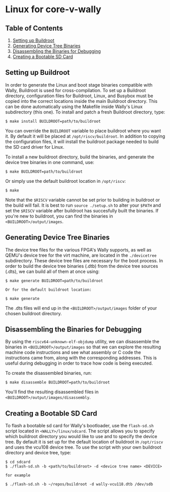 # Linux for core-v-wally

## Table of Contents

1. [Setting up Buildroot](#buildroot)
2. [Generating Device Tree Binaries](#devicetree)
3. [Disassembling the Binaries for Debugging](#disassembly)
4. [Creating a Bootable SD Card](#sdcard)

## Setting up Buildroot <a name="buildroot"></a>

In order to generate the Linux and boot stage binaries compatible with Wally, Buildroot is used for cross-compilation. To set up a Buildroot directory, configuration files for Buildroot, Linux, and Busybox must be copied into the correct locations inside the main Buildroot directory. This can be done automatically using the Makefile inside Wally's Linux subdirectory (this one). To install and patch a fresh Buildroot directory, type:

    $ make install BUILDROOT=path/to/buildroot

You can override the `BUILDROOT` variable to place buildroot where you want it. By default it will be placed at `/opt/riscv/buildroot`. In addition to copying the configuration files, it will install the buildroot package needed to build the SD card driver for Linux.

To install a new buildroot directory, build the binaries, and generate the device tree binaries in one command, use:
    
    $ make BUILDROOT=path/to/buildroot
    
Or simply use the default buildroot location in `/opt/riscv`:
    
    $ make
    
Note that the `$RISCV` variable cannot be set prior to building in buildroot or the build will fail. It is best to run `source ./setup.sh` to alter your `$PATH` and set the `$RISCV` variable after buildroot has succesfully built the binaries. If you're new to buildroot, you can find the binaries in `<BUILDROOT>/output/images`.

## Generating Device Tree Binaries <a name="devicetree"></a>

The device tree files for the various FPGA's Wally supports, as well as QEMU's device tree for the virt machine, are located in the `./devicetree` subdirectory. These device tree files are necessary for the boot process. In order to build the device tree binaries (.dtb) from the device tree sources (.dts), we can build all of them at once using:

    $ make generate BUILDROOT=path/to/buildroot
    
    Or for the default buildroot location:
    
    $ make generate 
    
The .dts files will end up in the `<BUILDROOT>/output/images` folder of your chosen buildroot directory.

## Disassembling the Binaries for Debugging <a name="disassembly"></a>

By using the `riscv64-unknown-elf-objdump` utility, we can disassemble the binaries in `<BUILDROOT>/output/images` so that we can explore the resulting machine code instructions and see what assembly or C code the instructions came from, along with the corresponding addresses. This is useful during debugging in order to trace how code is being executed.

To create the disassembled binaries, run:

    $ make disassemble BUILDROOT=path/to/buildroot
    
You'll find the resulting disassembled files in `<BUILDROOT>/output/images/disassembly`.

## Creating a Bootable SD Card <a name="sdcard"></a>

To flash a bootable sd card for Wally's bootloader, use the `flash-sd.sh` script located in `<WALLY>/linux/sdcard`. The script allows you to specify which buildroot directory you would like to use and to specify the device tree. By default it is set up for the default location of buildroot in `/opt/riscv` and uses the vcu108 device tree. To use the script with your own buildroot directory and device tree, type:

    $ cd sdcard
    $ ./flash-sd.sh -b <path/to/buildroot> -d <device tree name> <DEVICE>
    
    for example
    
    $ ./flash-sd.sh -b ~/repos/buildroot -d wally-vcu118.dtb /dev/sdb
    

